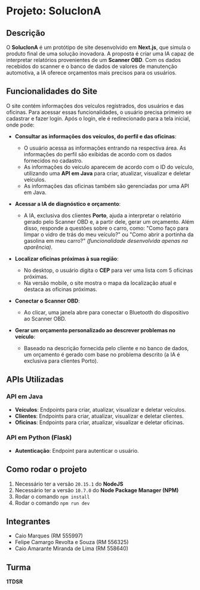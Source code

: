 # Projeto: SolucIonA
## Descrição
O **SolucIonA** é um protótipo de site desenvolvido em **Next.js**, que simula o produto final de uma solução inovadora. A proposta é criar uma IA capaz de interpretar relatórios provenientes de um **Scanner OBD**. Com os dados recebidos do scanner e o banco de dados de valores de manutenção automotiva, a IA oferece orçamentos mais precisos para os usuários.
## Funcionalidades do Site
O site contém informações dos veículos registrados, dos usuários e das oficinas. Para acessar essas funcionalidades, o usuário precisa primeiro se cadastrar e fazer login. Após o login, ele é redirecionado para a tela inicial, onde pode:

- **Consultar as informações dos veículos, do perfil e das oficinas**: 
  - O usuário acessa as informações entrando na respectiva área. As informações do perfil são exibidas de acordo com os dados fornecidos no cadastro. 
  - As informações do veículo aparecem de acordo com o ID do veículo, utilizando uma **API em Java** para criar, atualizar, visualizar e deletar veículos.
  - As informações das oficinas também são gerenciadas por uma API em Java.
- **Acessar a IA de diagnóstico e orçamento**:
  - A IA, exclusiva dos clientes **Porto**, ajuda a interpretar o relatório gerado pelo Scanner OBD e, a partir dele, gerar um orçamento. Além disso, responde a questões sobre o carro, como: "Como faço para limpar o vidro de trás do meu veículo?" ou "Como abrir a portinha da gasolina em meu carro?" *(funcionalidade desenvolvida apenas na aparência)*.
- **Localizar oficinas próximas à sua região**:
  - No desktop, o usuário digita o **CEP** para ver uma lista com 5 oficinas próximas.
  - Na versão mobile, o site mostra o mapa da localização atual e destaca as oficinas próximas.
- **Conectar o Scanner OBD**: 
  - Ao clicar, uma janela abre para conectar o Bluetooth do dispositivo ao Scanner OBD.

- **Gerar um orçamento personalizado ao descrever problemas no veículo**: 
  - Baseado na descrição fornecida pelo cliente e no banco de dados, um orçamento é gerado com base no problema descrito (a IA é exclusiva para clientes Porto).
## APIs Utilizadas

### API em Java
- **Veículos**: Endpoints para criar, atualizar, visualizar e deletar veículos.
- **Clientes**: Endpoints para criar, atualizar, visualizar e deletar clientes.
- **Oficinas**: Endpoints para criar, atualizar, visualizar e deletar oficinas.
### API em Python (Flask)
- **Autenticação**: Endpoint para autenticar o usuário.

## Como rodar o projeto
1. Necessário ter a versão `20.15.1` do **NodeJS**
2. Necessário ter a versão `10.7.0` do **Node Package Manager (NPM)**
3. Rodar o comando `npm install`
4. Rodar o comando `npm run dev`
## Integrantes
- Caio Marques (RM 555997)
- Felipe Camargo Revolta e Souza (RM 556325)
- Caio Amarante Miranda de Lima (RM 558640)

## Turma
**1TDSR**




 


